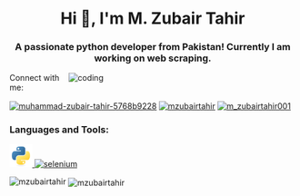 <h1 align="center">Hi 👋, I'm M. Zubair Tahir</h1>
<h3 align="center">A passionate python developer from Pakistan! Currently I am working on web scraping.</h3>
<img align="right" alt="coding" width="400" src="https://www.iwebscraping.com/images/python_web_scraping.gif"

<h3 align="left">Connect with me:</h3>
<p align="left">
<a href="https://linkedin.com/in/muhammad-zubair-tahir-5768b9228" target="blank"><img align="center" src="https://raw.githubusercontent.com/rahuldkjain/github-profile-readme-generator/master/src/images/icons/Social/linked-in-alt.svg" alt="muhammad-zubair-tahir-5768b9228" height="30" width="40" /></a>
<a href="https://kaggle.com/mzubairtahir" target="blank"><img align="center" src="https://raw.githubusercontent.com/rahuldkjain/github-profile-readme-generator/master/src/images/icons/Social/kaggle.svg" alt="mzubairtahir" height="30" width="40" /></a>
<a href="https://www.hackerrank.com/m_zubairtahir001" target="blank"><img align="center" src="https://raw.githubusercontent.com/rahuldkjain/github-profile-readme-generator/master/src/images/icons/Social/hackerrank.svg" alt="m_zubairtahir001" height="30" width="40" /></a>
</p>

<h3 align="left">Languages and Tools:</h3>
<p align="left"> <a href="https://www.python.org" target="_blank" rel="noreferrer"> <img src="https://raw.githubusercontent.com/devicons/devicon/master/icons/python/python-original.svg" alt="python" width="40" height="40"/> </a> <a href="https://www.selenium.dev" target="_blank" rel="noreferrer"> <img src="https://raw.githubusercontent.com/detain/svg-logos/780f25886640cef088af994181646db2f6b1a3f8/svg/selenium-logo.svg" alt="selenium" width="40" height="40"/> </a> </p>

<p><img align="left" src="https://github-readme-stats.vercel.app/api/top-langs?username=mzubairtahir&show_icons=true&locale=en&layout=compact" alt="mzubairtahir" /></p>

<p>&nbsp;<img align="center" src="https://github-readme-stats.vercel.app/api?username=mzubairtahir&show_icons=true&locale=en" alt="mzubairtahir" /></p>
